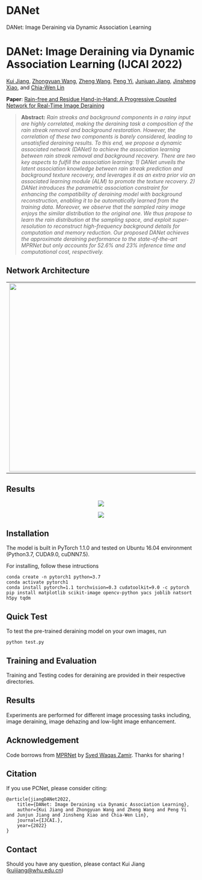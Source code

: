 # DANet
DANet: Image Deraining via Dynamic Association Learning
# DANet: Image Deraining via Dynamic Association Learning (IJCAI 2022)

[Kui Jiang](https://scholar.google.com/citations?user=AbOLE9QAAAAJ&hl), [Zhongyuan Wang](https://dblp.org/pid/84/6394.html), [Zheng Wang](https://scholar.google.com/citations?user=-WHTbpUAAAAJ&hl=zh-CN), [Peng Yi](https://dblp.org/pid/98/1202.html), [Junjuan Jiang]([https://scholar.google.com/citations?user=TuEwcZ0AAAAJ&hl=zh-CN](https://scholar.google.com/citations?user=WNH2_rgAAAAJ&hl=zh-CN)), [Jinsheng Xiao]([https://dblp.org/pid/49/67.html](https://scholar.google.com/citations?hl=zh-CN&user=_3XTzN8AAAAJ)), and [Chia-Wen Lin](https://scholar.google.com/citations?user=fXN3dl0AAAAJ&hl=zh-CN)

**Paper**: [Rain-free and Residue Hand-in-Hand: A Progressive Coupled Network for Real-Time Image Deraining](https://www.researchgate.net/publication/353620456_Rain-free_and_Residue_Hand-in-Hand_A_Progressive_Coupled_Network_for_Real-Time_Image_Deraining)



> **Abstract:** *Rain streaks and background components in a rainy input are highly correlated, making the deraining task a composition of the rain streak removal and background restoration. However, the correlation of these two components is barely considered, leading to unsatisfied deraining results. To this end, we propose a dynamic associated network (DANet) to achieve the association learning between rain streak removal and background recovery. There are two key aspects to fulfill the association learning: 1) DANet unveils the latent association knowledge between rain streak prediction and background texture recovery, and leverages it as an extra prior via an associated learning module (ALM) to promote the texture recovery. 2) DANet introduces the parametric association constraint for enhancing the compatibility of deraining model with background reconstruction, enabling it to be automatically learned from the training data. Moreover, we observe that the sampled rainy image enjoys the similar distribution to the original one. We thus propose to learn the rain distribution at the sampling space, and exploit super-resolution to reconstruct high-frequency background details for computation and memory reduction. Our proposed DANet achieves the approximate deraining performance to the state-of-the-art MPRNet but only accounts for 52.6% and 23% inference time and computational cost, respectively.* 

## Network Architecture
<table>
  <tr>
    <td> <img src = "img/PCNet.png" width="500"> </td>
    <td> <img src = "img/CRM.png" width="400"> </td>
  </tr>
</table>

## Results
<p align="center">
  <img src="img/result1.png">
</p>
<p align="center">
  <img src="img/result2.png">
</p>

## Installation
The model is built in PyTorch 1.1.0 and tested on Ubuntu 16.04 environment (Python3.7, CUDA9.0, cuDNN7.5).

For installing, follow these intructions
```
conda create -n pytorch1 python=3.7
conda activate pytorch1
conda install pytorch=1.1 torchvision=0.3 cudatoolkit=9.0 -c pytorch
pip install matplotlib scikit-image opencv-python yacs joblib natsort h5py tqdm
```

## Quick Test

To test the pre-trained deraining model on your own images, run 
```
python test.py  
```

## Training and Evaluation

Training and Testing codes for deraining are provided in their respective directories.

## Results
Experiments are performed for different image processing tasks including, image deraining, image dehazing and low-light image enhancement.

## Acknowledgement
Code borrows from [MPRNet](https://github.com/swz30/MPRNet) by [Syed Waqas Zamir](https://scholar.google.es/citations?user=WNGPkVQAAAAJ&hl=en). Thanks for sharing !

## Citation
If you use PCNet, please consider citing:

    @article{jiangDANet2022,
        title={DANet: Image Deraining via Dynamic Association Learning},
        author={Kui Jiang and Zhongyuan Wang and Zheng Wang and Peng Yi and Junjun Jiang and Jinsheng Xiao and Chia-Wen Lin},
        journal={IJCAI.}, 
        year={2022}
    }

## Contact
Should you have any question, please contact Kui Jiang (kuijiang@whu.edu.cn)
